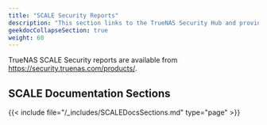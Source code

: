 ```yaml
---
title: "SCALE Security Reports"
description: "This section links to the TrueNAS Security Hub and provides additional security notices about TrueNAS SCALE."
geekdocCollapseSection: true
weight: 60
---
```


TrueNAS SCALE Security reports are available from https://security.truenas.com/products/.

## SCALE Documentation Sections

{{< include file="/_includes/SCALEDocsSections.md" type="page" >}}
